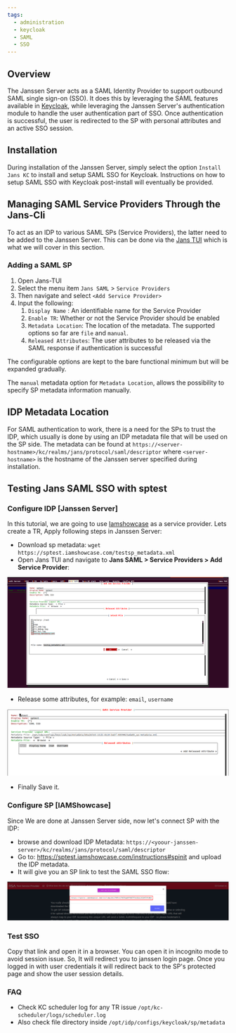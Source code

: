 ```yaml
---
tags:
  - administration
  - keycloak
  - SAML
  - SSO
---
```


## Overview

The Janssen Server acts as a SAML Identity Provider to support outbound SAML
single sign-on (SSO). It does this by leveraging the SAML features available
in [Keycloak](https://www.keycloak.org/), while leveraging the Janssen Server's
authentication module to handle the user
authentication part of SSO. Once authentication is successful, the user is
redirected to the SP with personal attributes and an active SSO session.

## Installation

During installation of the Janssen Server, simply select the option
`Install Jans KC`   to install and setup SAML SSO for Keycloak. Instructions
on how to setup SAML SSO with Keycloak post-install will eventually be provided.


## Managing SAML Service Providers Through the Jans-Cli

To act as an IDP to various SAML SPs (Service Providers), the latter
need to be added to the Janssen Server. This can be done via the
[Jans TUI](../config-guide/config-tools/jans-tui/README.md) which is what we
will cover in this section.

###  Adding a SAML SP

1. Open Jans-TUI
1. Select the menu item `Jans SAML` > `Service Providers`
1. Then navigate and select `<Add Service Provider>`
1. Input the following:
    1. `Display Name` : An identifiable name for the Service Provider
    1. `Enable TR`: Whether or not the Service Provider should be enabled
    1. `Metadata Location`: The location of the metadata. The supported options
      so far are `file` and `manual`.
    1. `Released Attributes`: The user attributes to be released via the SAML
      response if authentication is successful

The configurable options are kept to the bare functional minimum but will be
expanded gradually.

The `manual` metadata option for `Metadata Location`, allows the possibility
to specify SP metadata information manually.

## IDP Metadata Location

For SAML authentication to work, there is a need for the SPs to
trust the IDP, which usually is done by using an IDP metadata file that will
be used on the SP side. The metadata can be found at
`https://<server-hostname>/kc/realms/jans/protocol/saml/descriptor`  where
`<server-hostname>` is the hostname of the Janssen server specified during
installation.

## Testing Jans SAML SSO with sptest

### Configure IDP [Janssen Server]

In this tutorial, we are going to use [Iamshowcase](https://sptest.iamshowcase.com) as a service provider. Lets create a TR, Apply following steps in Janssen Server:

- Download sp metadata: `wget https://sptest.iamshowcase.com/testsp_metadata.xml`
- Open Jans TUI and navigate to **Jans SAML > Service Providers > Add Service Provider**:

<img src= "../../assets/SAML-Service-provider.png">

- Release some attributes, for example: `email`, `username`
  
<img src= "../../assets/SAML-release-attribute.png">

- Finally Save it.

### Configure SP [IAMShowcase]

Since We are done at Janssen Server side, now let's connect SP with the IDP:

- browse and download IDP Metadata: `https://<yoour-janssen-server>/kc/realms/jans/protocol/saml/descriptor`
- Go to: https://sptest.iamshowcase.com/instructions#spinit and upload the IDP metadata.
- It will give you an SP link to test the SAML SSO flow:

<img src ="../../assets/sp-url.png">

### Test SSO

Copy that link and open it in a browser. You can open it in incognito mode to avoid session issue. So, It will redirect you to janssen login page. Once you logged in with user credentials it will redirect back to the SP's protected page and show the user session details. 
  
### FAQ

* Check KC scheduler log for any TR issue `/opt/kc-scheduler/logs/scheduler.log`
* Also check file directory inside `/opt/idp/configs/keycloak/sp/metadata`

